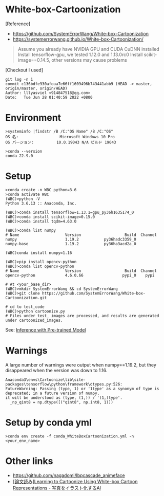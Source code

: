 # White-box-Cartoonization
[Reference]

- https://github.com/SystemErrorWang/White-box-Cartoonization
- https://systemerrorwang.github.io/White-box-Cartoonization/

>Assume you already have NVIDIA GPU and CUDA CuDNN installed
>Install tensorflow-gpu, we tested 1.12.0 and 1.13.0rc0
>Install scikit-image==0.14.5, other versions may cause problems

[Checkout I used]
```
git log -n 1
commit c136bdfe930afeaa7e66ff1609496b743441abb9 (HEAD -> master, origin/master, origin/HEAD)
Author: lllyasviel <914847518@qq.com>
Date:   Tue Jun 28 01:40:59 2022 +0800
```

# Environment
```
>systeminfo |findstr /B /C:"OS Name" /B /C:"OS"
OS 名:                  Microsoft Windows 10 Pro
OS バージョン:          10.0.19043 N/A ビルド 19043

>conda --version
conda 22.9.0
```

# Setup
```
>conda create -n WBC python=3.6
>conda activate WBC
(WBC)>python -V
Python 3.6.13 :: Anaconda, Inc.

(WBC)>conda install tensorflow=1.13.1=gpu_py36h1635174_0
(WBC)>conda install scikit-image=0.15.0
(WBC)>conda install tqdm=4.63.0

(WBC)>conda list numpy
# Name                    Version                   Build  Channel
numpy                     1.19.2           py36hadc3359_0
numpy-base                1.19.2           py36ha3acd2a_0

(WBC)conda install numpy=1.16

(WBC)>pip install opencv-python
(WBC)>conda list opencv-python
# Name                    Version                   Build  Channel
opencv-python             4.6.0.66                 pypi_0    pypi

# At <your_base_dir>
(WBC)>mkdir SystemErrorWang && cd SystemErrorWang
(WBC)>git clone https://github.com/SystemErrorWang/White-box-Cartoonization.git

# cd to test_code
(WBC)>python cartoonize.py
# Files under test_ images are processed, and results are generated under cartoonized_images.
```

See: [Inference with Pre-trained Model](https://github.com/SystemErrorWang/White-box-Cartoonization#inference-with-pre-trained-model)

# Warnings
A large number of warnings were output when numpy==1.19.2, but they disappeared when the version was down to 1.16.
```
Anaconda3\envs\Cartoonize\lib\site-packages\tensorflow\python\framework\dtypes.py:526: 
FutureWarning: Passing (type, 1) or '1type' as a synonym of type is deprecated; in a future version of numpy, 
it will be understood as (type, (1,)) / '(1,)type'.
  _np_qint8 = np.dtype([("qint8", np.int8, 1)])
```

# Setup by conda yml
```
>conda env create -f conda_WhiteBoxCartoonization.yml -n <your_env_name>
```

# Other links

- https://github.com/nagadomi/lbpcascade_animeface
- [[論文読み]Learning to Cartoonize Using White-box Cartoon Representations - 写真をイラスト化するAI](https://tech.fusic.co.jp/posts/2020-08-17-ai-cv-gan-cartoonize-with-white-box-rep/)
